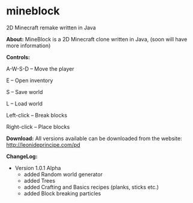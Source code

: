 # mineblock
2D Minecraft remake written in Java

<strong>About:</strong>
MineBlock is a 2D Minecraft clone written in Java,
(soon will have more information)

<strong>Controls:</strong>
<p>A-W-S-D – Move the player</p>
<p>E – Open inventory</p>
<p>S – Save world</p>
<p>L – Load world</p>
<p>Left-click – Break blocks</p>
<p>Right-click – Place blocks</p>

<strong>Download:</strong>
All versions available
can be downloaded from the
website: http://leonideprincipe.com/pd

<strong>ChangeLog:</strong>
* Version 1.0.1 Alpha
  + added Random world generator
  + added Trees
  + added Crafting and Basics recipes (planks, sticks etc.)
  + added Block breaking particles
